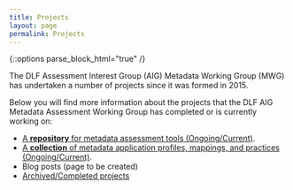 ```yaml
---
title: Projects
layout: page
permalink: Projects
---
```

   {::options parse_block_html="true" /}

The DLF Assessment Interest Group (AIG) Metadata Working Group (MWG) has undertaken a number of projects since it was formed in 2015. 

Below you will find more information about the projects that the DLF AIG Metadata Assessment Working Group has completed or is currently working on:

* [A <b>repository</b> for metadata assessment tools (Ongoing/Current)](/Sandbox/Tools).
* [A <b>collection</b> of metadata application profiles, mappings, and practices (Ongoing/Current)](https://dlfmetadataassessment.github.io/MetadataSpecsClearinghouse).
* Blog posts (page to be created)
* [Archived/Completed projects](/Sandbox/ArchivedProjects)

